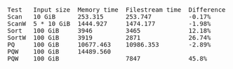 <pre>
Test   Input size  Memory time  Filestream time  Difference  Source
Scan   10 GiB      253.315      253.747          -0.17%      1205-filestreamsimple2.md
ScanW  5 * 10 GiB  1444.927     1474.177         -1.98%      1205-filestreamsimple2-win64.md
Sort   100 GiB     3946         3465             12.18%      1206-filestreamsimplesort.md
SortW  100 GiB     3919         2871             26.74%      1206-filestreamsimplesort-win64.md
PQ     100 GiB     10677.463    10986.353        -2.89%      1205-filestreamsimple2.md
PQW    100 GiB     14489.560                                 1205-filestreamsimple2-win64.md
PQW    100 GiB                  7847             45.8%       1208-pq-block-size-win64.md
</pre>
